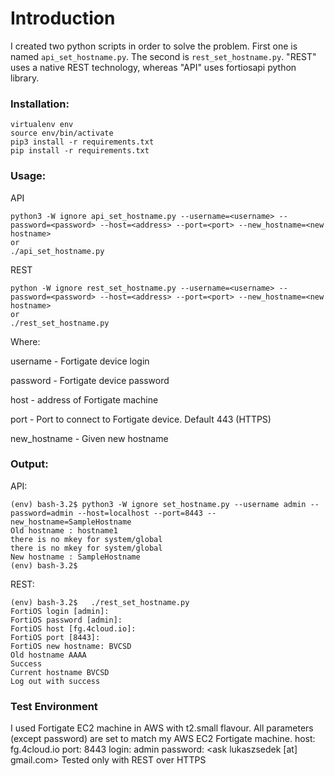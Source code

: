 # Introduction

I created two python scripts in order to solve the problem. First one is named `api_set_hostname.py`. The second is `rest_set_hostname.py`. 
"REST" uses a native REST technology, whereas "API" uses fortiosapi python library. 


### Installation:

```
virtualenv env
source env/bin/activate
pip3 install -r requirements.txt
pip install -r requirements.txt
```

### Usage:

API
```
python3 -W ignore api_set_hostname.py --username=<username> --password=<password> --host=<address> --port=<port> --new_hostname=<new hostname>
or
./api_set_hostname.py
```

REST
```
python -W ignore rest_set_hostname.py --username=<username> --password=<password> --host=<address> --port=<port> --new_hostname=<new hostname>
or
./rest_set_hostname.py
```
Where:

username - Fortigate device login

password - Fortigate device password

host - address of Fortigate machine

port - Port to connect to Fortigate device. Default 443 (HTTPS)

new_hostname - Given new hostname

### Output:
API:
```
(env) bash-3.2$ python3 -W ignore set_hostname.py --username admin --password=admin --host=localhost --port=8443 --new_hostname=SampleHostname
Old hostname : hostname1
there is no mkey for system/global
there is no mkey for system/global
New hostname : SampleHostname
(env) bash-3.2$ 
```
REST:
```
(env) bash-3.2$   ./rest_set_hostname.py
FortiOS login [admin]:
FortiOS password [admin]:
FortiOS host [fg.4cloud.io]:
FortiOS port [8443]:
FortiOS new hostname: BVCSD
Old hostname AAAA
Success
Current hostname BVCSD
Log out with success

```

### Test Environment
I used Fortigate EC2 machine in AWS with t2.small flavour. All parameters (except password) are set to match my AWS EC2 Fortigate machine.
host: fg.4cloud.io
port: 8443
login: admin
password: <ask lukaszsedek [at] gmail.com>
Tested only with REST over HTTPS